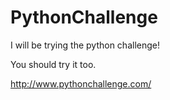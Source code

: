 PythonChallenge
===============

I will be trying the python challenge!

You should try it too.

http://www.pythonchallenge.com/
